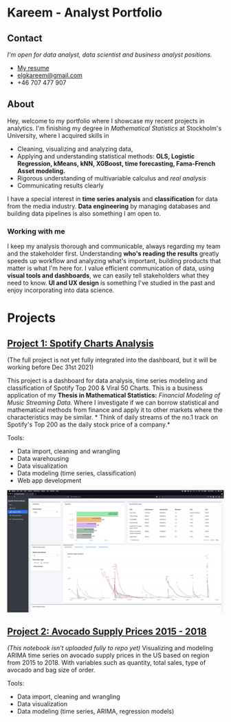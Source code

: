# Kareem - Analyst Portfolio

## Contact
*I'm open for data analyst, data scientist and business analyst positions.*
- [My resume](https://resume.io/r/EPLJ0VGgW)
- <elgkareem@gmail.com>
- +46 707 477 907

## About

Hey, welcome to my portfolio where I showcase my recent projects in analytics. I'm finishing my degree in *Mathematical Statistics* at Stockholm's University, where I acquired skills in 
- Cleaning, visualizing and analyzing data, 
- Applying and understanding statistical methods: **OLS, Logistic Regression, kMeans, kNN, XGBoost, time forecasting, Fama-French Asset modeling.**
- Rigorous understanding of multivariable calculus and *real analysis*
- Communicating results clearly

I have a special interest in **time series analysis** and **classification** for data from the media industry. **Data engineering** by managing databases and building data pipelines is also something I am open to.

### Working with me

I keep my analysis thorough and communicable, always regarding my team and the stakeholder first. Understanding **who's reading the results** greatly speeds up workflow and analyzing what's important, building products that matter is what I'm here for. I value efficient communication of data, using **visual tools and dashboards**, we can easily tell stakeholders what they need to know. **UI and UX design** is something I've studied in the past and enjoy incorporating into data science. 

# Projects

## [Project 1: Spotify Charts Analysis](https://github.com/elgindykareem/spotifychartsanalysis)
(The full project is not yet fully integrated into the dashboard, but it will be working before Dec 31st 2021)

This project is a dashboard for data analysis, time series modeling and classification of Spotify Top 200 & Viral 50 Charts. This is a business application of my **Thesis in Mathematical Statistics:** *Financial Modeling of Music Streaming Data.* Where I investigate if we can borrow statistical and mathematical methods from finance and apply it to other markets where the characteristics may be similar. * Think of daily streams of the no.1 track on Spotify's Top 200 as the daily stock price of a company.*

Tools:
- Data import, cleaning and wrangling
- Data warehousing
- Data visualization
- Data modeling (time series, classification)
- Web app development

![](/images/dashboardimage1.png)

## [Project 2: Avocado Supply Prices 2015 - 2018](https://github.com/elgindykareem/Avocado-Prices)
*(This notebook isn't uploaded fully to repo yet)*
Visualizing and modeling ARIMA time series on avocado supply prices in the US based on region from 2015 to 2018. With variables such as quantity, total sales, type of avocado and bag size of order.

Tools:
- Data import, cleaning and wrangling
- Data visualization
- Data modeling (time series, ARIMA, regression models)
